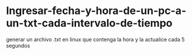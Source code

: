 # Ingresar-fecha-y-hora-de-un-pc-a-un-txt-cada-intervalo-de-tiempo
generar un archivo .txt en linux que contenga la hora y la actualice cada 5 segundos
